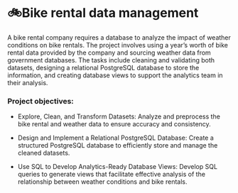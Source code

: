 # 🚲Bike rental data management

A bike rental company requires a database to analyze the impact of weather conditions on bike rentals. The project involves using a year’s worth of bike rental data provided by the company and sourcing weather data from government databases. The tasks include cleaning and validating both datasets, designing a relational PostgreSQL database to store the information, and creating database views to support the analytics team in their analysis.

### Project objectives:

- Explore, Clean, and Transform Datasets: Analyze and preprocess the bike rental and weather data to ensure accuracy and consistency.

- Design and Implement a Relational PostgreSQL Database: Create a structured PostgreSQL database to efficiently store and manage the cleaned datasets.

- Use SQL to Develop Analytics-Ready Database Views: Develop SQL queries to generate views that facilitate effective analysis of the relationship between weather conditions and bike rentals.